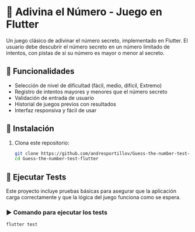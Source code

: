 # 🎯 Adivina el Número - Juego en Flutter

Un juego clásico de adivinar el número secreto, implementado en Flutter. El usuario debe descubrir el número secreto en un número limitado de intentos, con pistas de si su número es mayor o menor al secreto.

## 🚀 Funcionalidades

- Selección de nivel de dificultad (fácil, medio, difícil, Extremo)
- Registro de intentos mayores y menores que el número secreto
- Validación de entrada de usuario
- Historial de juegos previos con resultados
- Interfaz responsiva y fácil de usar

## 🔧 Instalación

1. Clona este repositorio:
   ```bash
   git clone https://github.com/andresportillov/Guess-the-number-test-flutter.git
   cd Guess-the-number-test-flutter

## 🧪 Ejecutar Tests

Este proyecto incluye pruebas básicas para asegurar que la aplicación carga correctamente y que la lógica del juego funciona como se espera.

### ▶️ Comando para ejecutar los tests

```bash
flutter test